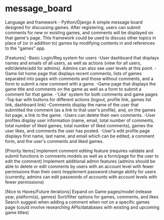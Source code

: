 # message_board
Language and framework - Python/Django
A simple message board designed for discussing games. After registering, users can submit comments for new or existing games, and comments will be displayed on that game's page. This framework could be used to discuss other topics in place of (or in addition to) games by modifying contents in and references to the "games" app.

[Features]
-Basic Login/Reg system for users
-User dashboard that displays names and emails of all users, as well as actions (view for all users, edit/delete/add for admins). Admins can also see user levels at this point.
-Game list home page that displays recent comments, lists of games separated into pages with comments and those without comments, and a form to submit a new comment with a game.
-Game page that displays the game title and comments on the game as well as a form to submit a comment for that game.
-'Like' system for both comments and game pages
-Top bar with buttons for different actions (logout, profile link, games list link, dashboard link)
-Comments display the name of the user that submitted the comment (as a link to that user's profile), and, on the games list page, a link to the game.
-Users can delete their own comments.
-User profiles display user information (name, email, total number of comments, total number of liked games, total number of liked comments), games the user likes, and comments the user has posted.
-User's edit profile page displays first name, last name, and email which can be edited, a comment form, and the user's comments and liked games.

[Priority Items]
Implement comment editing feature (requires validate and submit functions in comments.models as well as a form/page for the user to edit the comment)
Implement additional admin features (admins should be able to delete or edit comments by users with an account level with fewer permissions than their own)
Impplement password change ability for users (currently, admins can edit passwords of accounts with account levels with fewer permissions)

[Nice to Haves/Future iterations]
Expand on Game pages/model (release year, platform(s), genres)
Sort/filter options for games, comments, and likes
Search suggest when adding a comment when not on a specific games page (could involve researching APIs/databases with existing and upcoming game titles)
